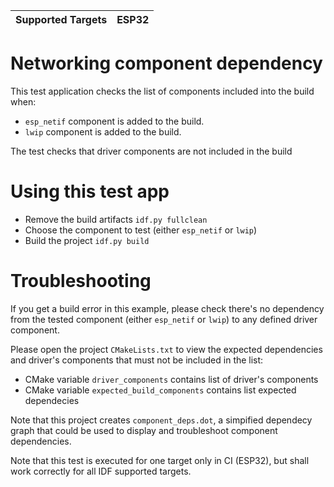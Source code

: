 | Supported Targets | ESP32 |
| ----------------- | ----- |

# Networking component dependency

This test application checks the list of components included into the build when:
* `esp_netif` component is added to the build.
* `lwip`  component is added to the build.

The test checks that driver components are not included in the build

# Using this test app

* Remove the build artifacts `idf.py fullclean`
* Choose the component to test (either `esp_netif` or `lwip`)
* Build the project `idf.py build`

# Troubleshooting

If you get a build error in this example, please check there's no dependency from the tested component (either `esp_netif` or `lwip`) to any defined driver component.

Please open the project `CMakeLists.txt` to view the expected dependencies and driver's components that must not be included in the list:
* CMake variable `driver_components` contains list of driver's components
* CMake variable `expected_build_components` contains list expected dependecies

Note that this project creates `component_deps.dot`, a simpified dependecy graph that could be used to display and troubleshoot component dependencies.

Note that this test is executed for one target only in CI (ESP32), but shall work correctly for all IDF supported targets.
